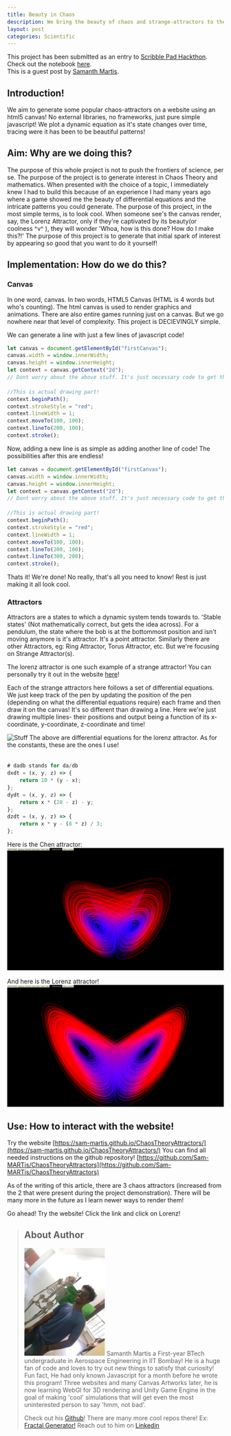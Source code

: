 ```yaml
---
title: Beauty in Chaos
description: We bring the beauty of chaos and strange-attractors to the browser using an html5 canvas and JavaScript.
layout: post
categories: Scientific
---
```


This project has been submitted as an entry to [Scribble Pad Hackthon](https://scribbler.live). Check out the notebook [here](https://app.scribbler.live?jsnb=https://scribbler.live/scribblepad/ChaosTheoryAttractors/ChaosPlotter.jsnb).
<br> This is a guest post by [Samanth Martis](#about-author).
## Introduction!

We aim to generate some popular chaos-attractors on a website using an html5 canvas! No external libraries, no frameworks, just pure simple javascript! We plot a dynamic equation as it's state changes over time, tracing were it has been to be beautiful patterns!


## Aim: Why are we doing this?

The purpose of this whole project is not to push the frontiers of science, per se. The purpose of the project is to generate interest in Chaos Theory and mathematics. When presented with the choice of a topic, I immediately knew I had to build this because of an experience I had many years ago where a game showed me the beauty of differential equations and the intricate patterns you could generate. 
The purpose of this project, in the most simple terms, is to look cool. When someone see's the canvas render, say, the Lorenz Attractor, only if they're captivated by its beauty(or coolness ^v^ ), they will wonder 'Whoa, how is this done? How do I make this?!'
The purpose of this project is to generate that initial spark of interest by appearing so good that you want to do it yourself!



## Implementation: How do we do this?



### Canvas
In one word, canvas. In two words, HTML5 Canvas (HTML is 4 words but who's counting). 
The html canvas is used to render graphics and animations. There are also entire games running just on a canvas.
But we go nowhere near that level of complexity. This project is DECIEVINGLY simple. 

We can generate a line with just a few lines of javascript code!

```javascript
let canvas = document.getElementById("firstCanvas");
canvas.width = window.innerWidth;
canvas.height = window.innerHeight;
let context = canvas.getContext("2d");
// Dont worry about the above stuff. It's just necessary code to get the canvas running!

//This is actual drawing part!
context.beginPath();
context.strokeStyle = "red";
context.lineWidth = 1;
context.moveTo(100, 100);
context.lineTo(200, 100);
context.stroke();
```

Now, adding a new line is as simple as adding another line of code! The possibilities after this are endless! 
```javascript
let canvas = document.getElementById("firstCanvas");
canvas.width = window.innerWidth;
canvas.height = window.innerHeight;
let context = canvas.getContext("2d");
// Dont worry about the above stuff. It's just necessary code to get the canvas running!

//This is actual drawing part!
context.beginPath();
context.strokeStyle = "red";
context.lineWidth = 1;
context.moveTo(100, 100);
context.lineTo(200, 100);
context.lineTo(300, 200);
context.stroke();

```

Thats it! We're done!
No really, that's all you need to know!
Rest is just making it all look cool.

### Attractors

Attractors are a states to which a dynamic system tends towards to. 'Stable states' (Not mathematically correct, but gets the idea across). For a pendulum, the state where the bob is at the bottommost position and isn't moving anymore is it's attractor. It's a point attractor. 
Similarly there are other Attractors, eg: Ring Attractor, Torus Attractor, etc. 
But we're focusing on Strange Attractor(s).

The lorenz attractor is one such example of a strange attractor!
You can personally try it out in the website [here](https://sam-martis.github.io/ChaosTheoryAttractors/)!

Each of the strange attractors here follows a set of differential equations. We just keep track of the pen by updating the position of the pen (depending on what the differential equations require) each frame and then draw it on the canvas!
It's so different than drawing a line. Here we're just drawing multiple lines- their positions and output being a function of its x-coordinate, y-coordinate, z-coordinate and time!

![Stuff](https://wikimedia.org/api/rest_v1/media/math/render/svg/7928004d58943529a7be774575a62ca436a82a7f)
The above are differential equations for the lorenz attractor. As for the constants, these are the ones I use!

```javascript

# dadb stands for da/db
dxdt = (x, y, z) => {
	return 10 * (y - x);
};
dydt = (x, y, z) => {
	return x * (28 - z) - y;
};
dzdt = (x, y, z) => {
	return x * y - (8 * z) / 3;
};
```



Here is the Chen attractor:
![Chen Attractor](/scribblepad/ChaosTheoryAttractors/images/ChenAttractor.png)

And here is the Lorenz attractor!
![Lorenz Attractor](/scribblepad/ChaosTheoryAttractors/images/LorenzAttractor.png)


## Use: How to interact with the website!

Try the website  [https://sam-martis.github.io/ChaosTheoryAttractors/](https://sam-martis.github.io/ChaosTheoryAttractors/)
You can find all needed instructions on the github repository! 
[https://github.com/Sam-MARTis/ChaosTheoryAttractors](https://github.com/Sam-MARTis/ChaosTheoryAttractors)

As of the writing of this article, there are 3 chaos attractors (increased from the 2 that were present during the project demonstration). There will be many more in the future as I learn newer ways to render them!

Go ahead! Try the website! Click the link and click on Lorenz!




>## About Author
><img src='/scribblepad/ChaosTheoryAttractors/images/samanth.jpeg' style="height:250px"/>
>Samanth Martis a First-year BTech undergraduate in Aerospace Engineering in IIT Bombay! He is a huge fan of code and loves to try out new things to satisfy that curiosity! Fun fact, He had only known Javascript for a month before he wrote this program! Three websites and many Canvas Artworks later, he is now learning WebGl for 3D rendering and Unity Game Engine in the goal of making 'cool' simulations that will get even the most uninterested person to say 'hmm, not bad'.
>
>Check out his [Github](https://github.com/Sam-MARTis)! There are many more cool repos there! Ex: [Fractal Generator!](https://sam-martis.github.io/Fractal-Generator/) Reach out to him on [Linkedin](https://www.linkedin.com/in/samanth-martis-5309ab293/)
